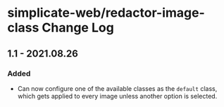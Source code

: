 # simplicate-web/redactor-image-class Change Log

## 1.1 - 2021.08.26
### Added
* Can now configure one of the available classes as the `default` class, which gets applied to every image unless another option is selected.
